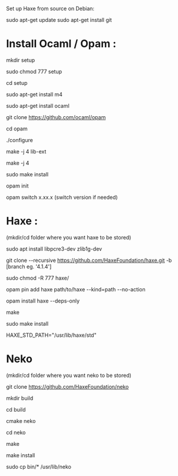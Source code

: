 Set up Haxe from source on Debian:

sudo apt-get update
sudo apt-get install git

# Install Ocaml / Opam :

mkdir setup

sudo chmod 777 setup

cd setup

sudo apt-get install m4

sudo apt-get install ocaml

git clone https://github.com/ocaml/opam

cd opam

./configure

make -j 4 lib-ext

make -j 4

sudo make install

opam init

opam switch x.xx.x (switch version if needed)


# Haxe :

(mkdir/cd folder where you want haxe to be stored)

sudo apt install libpcre3-dev zlib1g-dev

git clone --recursive https://github.com/HaxeFoundation/haxe.git -b [branch eg. '4.1.4']

sudo chmod -R 777 haxe/

opam pin add haxe path/to/haxe --kind=path --no-action

opam install haxe --deps-only

make

sudo make install

HAXE_STD_PATH="/usr/lib/haxe/std"


# Neko 

(mkdir/cd folder where you want neko to be stored)

git clone https://github.com/HaxeFoundation/neko

mkdir build

cd build

cmake neko

cd neko

make

make install

sudo cp bin/* /usr/lib/neko
